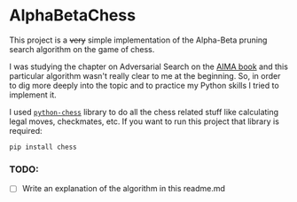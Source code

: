 # AlphaBetaChess

This project is a ~~very~~ simple implementation of the Alpha-Beta pruning search algorithm on the game of chess.

I was studying the chapter on Adversarial Search on
the [AIMA book](https://en.wikipedia.org/wiki/Artificial_Intelligence:_A_Modern_Approach) and this particular algorithm
wasn't really clear to me at the beginning. So, in order to dig more deeply into the topic and to practice my Python
skills I tried to implement it.

I used [`python-chess`](https://python-chess.readthedocs.io/en/v1.7.0/) library to do all the chess related stuff like
calculating legal moves, checkmates, etc. If you want to run this project that library is required:

```
pip install chess
```

### TODO:

- [ ] Write an explanation of the algorithm in this readme.md